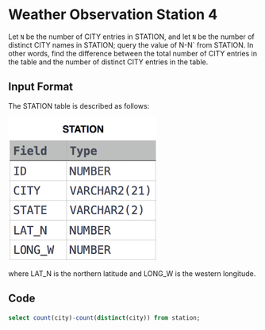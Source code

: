 # Weather Observation Station 4
Let `N` be the number of CITY entries in STATION, and let `N` be the number of distinct CITY names in STATION; query the value of N-N` from STATION. In other words, find the difference between the total number of CITY entries in the table and the number of distinct CITY entries in the table.

## Input Format

The STATION table is described as follows:

![Station](img/Station.jpg)

where LAT_N is the northern latitude and LONG_W is the western longitude.

## Code

```sql
select count(city)-count(distinct(city)) from station;
```